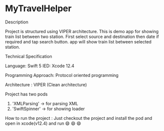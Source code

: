 # MyTravelHelper

Description

Project is structured using VIPER architecture. This is demo app for showing train list between two station. 
First select source and destination then date if required and tap search button. app will show train list between selected station.

Technical Specification

Language: Swift 5 IED: Xcode 12.4

Programming Approach: Protocol oriented programming

Architecture : VIPER (Clean architecture)

Project has two pods
1. 'XMLParsing' -> for parsing XML
2. 'SwiftSpinner' -> for showing loader

How to run the project : Just checkout the project and install the pod and open in xcode(v12.4) and run 😄 😄 😄
